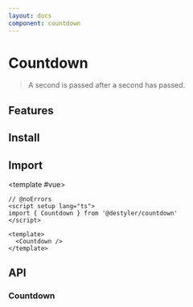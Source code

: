 ```yaml
---
layout: docs
component: countdown
---
```


# Countdown

> A second is passed after a second has passed.

<Preview name="countdown" />

## Features

<Features :lists="[
'Supports countdown feature.',
'Customizable countdown duration.',
]" />

## Install

<CodeGroupPackage name="@destyler/countdown" />

## Import

<CodePreview :tabs="[
  {value: 'vue', label: 'index.vue', icon: 'vscode-icons:file-type-vue'}
]">

<template #vue>

```vue twoslash
// @noErrors
<script setup lang="ts">
import { Countdown } from '@destyler/countdown'
</script>

<template>
  <Countdown />
</template>
```

</template>

</CodePreview>

## API

### Countdown

<!--@include: ../../packages/components/countdown/.docs/countdown.md-->
